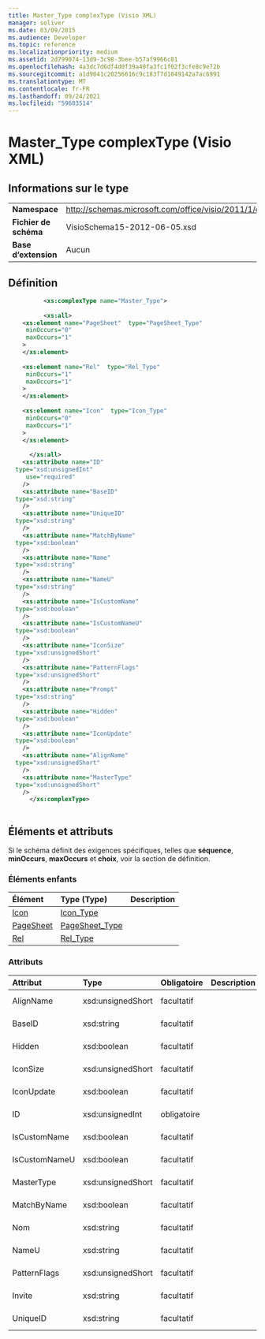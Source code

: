 ```yaml
---
title: Master_Type complexType (Visio XML)
manager: soliver
ms.date: 03/09/2015
ms.audience: Developer
ms.topic: reference
ms.localizationpriority: medium
ms.assetid: 2d799074-13d9-3c98-3bee-b57af9966c81
ms.openlocfilehash: 4a3dc7d6df4d0f39a40fa3fc1f02f3cfe8c9e72b
ms.sourcegitcommit: a1d9041c20256616c9c183f7d1049142a7ac6991
ms.translationtype: MT
ms.contentlocale: fr-FR
ms.lasthandoff: 09/24/2021
ms.locfileid: "59603514"
---
```

# <a name="master_type-complextype-visio-xml"></a>Master_Type complexType (Visio XML)

## <a name="type-information"></a>Informations sur le type

|||
|:-----|:-----|
|**Namespace** <br/> |http://schemas.microsoft.com/office/visio/2011/1/core  <br/> |
|**Fichier de schéma** <br/> |VisioSchema15-2012-06-05.xsd  <br/> |
|**Base d’extension** <br/> |Aucun  <br/> |
   
## <a name="definition"></a>Définition

```XML
          <xs:complexType name="Master_Type">
          
          <xs:all>
    <xs:element name="PageSheet"  type="PageSheet_Type"
     minOccurs="0"
     maxOccurs="1"
    >
    </xs:element>
    
    <xs:element name="Rel"  type="Rel_Type"
     minOccurs="1"
     maxOccurs="1"
    >
    </xs:element>
    
    <xs:element name="Icon"  type="Icon_Type"
     minOccurs="0"
     maxOccurs="1"
    >
    </xs:element>
    
      </xs:all>
    <xs:attribute name="ID"
  type="xsd:unsignedInt"
     use="required"
    />
    <xs:attribute name="BaseID"
  type="xsd:string"
    />
    <xs:attribute name="UniqueID"
  type="xsd:string"
    />
    <xs:attribute name="MatchByName"
  type="xsd:boolean"
    />
    <xs:attribute name="Name"
  type="xsd:string"
    />
    <xs:attribute name="NameU"
  type="xsd:string"
    />
    <xs:attribute name="IsCustomName"
  type="xsd:boolean"
    />
    <xs:attribute name="IsCustomNameU"
  type="xsd:boolean"
    />
    <xs:attribute name="IconSize"
  type="xsd:unsignedShort"
    />
    <xs:attribute name="PatternFlags"
  type="xsd:unsignedShort"
    />
    <xs:attribute name="Prompt"
  type="xsd:string"
    />
    <xs:attribute name="Hidden"
  type="xsd:boolean"
    />
    <xs:attribute name="IconUpdate"
  type="xsd:boolean"
    />
    <xs:attribute name="AlignName"
  type="xsd:unsignedShort"
    />
    <xs:attribute name="MasterType"
  type="xsd:unsignedShort"
    />
      </xs:complexType>
      
```

## <a name="elements-and-attributes"></a>Éléments et attributs

Si le schéma définit des exigences spécifiques, telles que **séquence**, **minOccurs**, **maxOccurs** et **choix**, voir la section de définition. 
  
### <a name="child-elements"></a>Éléments enfants

|**Élément**|**Type (Type)**|**Description**|
|:-----|:-----|:-----|
|[Icon](icon-element-master_type-complextypevisio-xml.md) <br/> |[Icon_Type](icon_type-complextypevisio-xml.md) <br/> ||
|[PageSheet](pagesheet-element-master_type-complextypevisio-xml.md) <br/> |[PageSheet_Type](pagesheet_type-complextypevisio-xml.md) <br/> ||
|[Rel](rel-element-master_type-complextypevisio-xml.md) <br/> |[Rel_Type](rel_type-complextypevisio-xml.md) <br/> ||
   
### <a name="attributes"></a>Attributs

|**Attribut**|**Type**|**Obligatoire**|**Description**|**Valeurs possibles**|
|:-----|:-----|:-----|:-----|:-----|
|AlignName  <br/> |xsd:unsignedShort  <br/> |facultatif  <br/> ||Valeurs du type xsd:unsignedShort.  <br/> |
|BaseID  <br/> |xsd:string  <br/> |facultatif  <br/> ||Valeurs du type xsd:string.  <br/> |
|Hidden  <br/> |xsd:boolean  <br/> |facultatif  <br/> ||Valeurs du type xsd:boolean.  <br/> |
|IconSize  <br/> |xsd:unsignedShort  <br/> |facultatif  <br/> ||Valeurs du type xsd:unsignedShort.  <br/> |
|IconUpdate  <br/> |xsd:boolean  <br/> |facultatif  <br/> ||Valeurs du type xsd:boolean.  <br/> |
|ID  <br/> |xsd:unsignedInt  <br/> |obligatoire  <br/> ||Valeurs du type xsd:unsignedInt.  <br/> |
|IsCustomName  <br/> |xsd:boolean  <br/> |facultatif  <br/> ||Valeurs du type xsd:boolean.  <br/> |
|IsCustomNameU  <br/> |xsd:boolean  <br/> |facultatif  <br/> ||Valeurs du type xsd:boolean.  <br/> |
|MasterType  <br/> |xsd:unsignedShort  <br/> |facultatif  <br/> ||Valeurs du type xsd:unsignedShort.  <br/> |
|MatchByName  <br/> |xsd:boolean  <br/> |facultatif  <br/> ||Valeurs du type xsd:boolean.  <br/> |
|Nom  <br/> |xsd:string  <br/> |facultatif  <br/> ||Valeurs du type xsd:string.  <br/> |
|NameU  <br/> |xsd:string  <br/> |facultatif  <br/> ||Valeurs du type xsd:string.  <br/> |
|PatternFlags  <br/> |xsd:unsignedShort  <br/> |facultatif  <br/> ||Valeurs du type xsd:unsignedShort.  <br/> |
|Invite  <br/> |xsd:string  <br/> |facultatif  <br/> ||Valeurs du type xsd:string.  <br/> |
|UniqueID  <br/> |xsd:string  <br/> |facultatif  <br/> ||Valeurs du type xsd:string.  <br/> |
   

